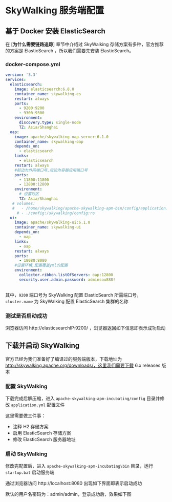 # SkyWalking 服务端配置

## 基于 Docker 安装 ElasticSearch

在 [**为什么需要链路追踪**] 章节中介绍过 SkyWalking 存储方案有多种，官方推荐的方案是 ElasticSearch ，所以我们需要先安装 ElasticSearch。

### docker-compose.yml

```yaml
version: '3.3'
services:
  elasticsearch:
    image: elasticsearch:6.8.0
    container_name: skywalking-es
    restart: always
    ports:
      - 9200:9200
      - 9300:9300
    environment:
      discovery.type: single-node
      TZ: Asia/Shanghai
  oap:
    image: apache/skywalking-oap-server:6.1.0
    container_name: skywalking-oap
    depends_on:
      - elasticsearch
    links:
      - elasticsearch
    restart: always
    #前边为外网端口号,后边为容器应用端口号
    ports:
      - 11800:11800
      - 12800:12800
    environment:
      # 设置时区
      TZ: Asia/Shanghai
   # volumes:
   #   - /home/skywalking/apache-skywalking-apm-bin/config/application.yml
     # - ./config:/skywalking/config:ro
  ui:
    image: apache/skywalking-ui:6.1.0
    container_name: skywalking-ui
    depends_on:
      - oap
    links:
      - oap
    restart: always
    ports:
      - 18080:8080
    #设置环境,配置覆盖yml的配置
    environment:
      collector.ribbon.listOfServers: oap:12800
      security.user.admin.password: adminsou888!
      
```



其中，`9200` 端口号为 SkyWalking 配置 ElasticSearch 所需端口号，`cluster.name` 为 SkyWalking 配置 ElasticSearch 集群的名称

### 测试是否启动成功

浏览器访问 http://elasticsearchIP:9200/ ，浏览器返回如下信息即表示成功启动



## 下载并启动 SkyWalking

官方已经为我们准备好了编译过的服务端版本，下载地址为 http://skywalking.apache.org/downloads/，这里我们需要下载 6.x releases 版本

### 配置 SkyWalking

下载完成后解压缩，进入 `apache-skywalking-apm-incubating/config` 目录并修改 `application.yml` 配置文件



这里需要做三件事：

- 注释 H2 存储方案
- 启用 ElasticSearch 存储方案
- 修改 ElasticSearch 服务器地址

### 启动 SkyWalking

修改完配置后，进入 `apache-skywalking-apm-incubating\bin` 目录，运行 `startup.bat` 启动服务端



通过浏览器访问 http://localhost:8080 出现如下界面即表示启动成功



默认的用户名密码为：admin/admin，登录成功后，效果如下图

